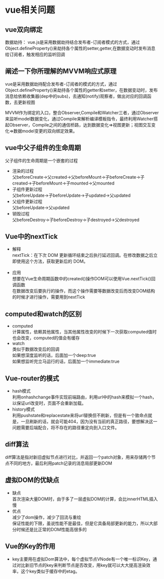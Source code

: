 # vue相关问题

## vue双向绑定

数据劫持： vue.js是采用数据劫持结合发布者-订阅者模式的方式，通过Object.defineProperty()来劫持各个属性的setter,getter,在数据变动时发布消息给订阅者，触发相应的监听回调

## 阐述一下你所理解的MVVM响应式原理
vue是采用数据劫持配合发布者-订阅者的模式的方式，通过Object.defineProperty()来劫持各个属性的getter和setter，在数据变动时，发布消息给依赖收集器(dep中的subs)，去通知(notify)观察者，做出对应的回调函数，去更新视图

MVVM作为绑定的入口，整合Observer,Compile和Watcher三者，通过Observer来监听model数据变化，通过Compile来解析编译模板指令，最终利用Watcher搭起Observer，Compile之间的通信桥路，达到数据变化=>视图更新；视图交互变化=>数据model变更的双向绑定效果。

## vue中父子组件的生命周期

父子组件的生命周期是一个嵌套的过程 <br/>
+ 渲染的过程<br/>
    父beforeCreate->父created->父beforeMount->子beforeCreate->子created->子beforeMount->子mounted->父mounted<br/>
+ 子组件更新过程<br/>
    父beforeUpdate->子beforeUpdate->子updated->父updated<br/>
+ 父组件更新过程<br/>
    父beforeUpdate->父updated<br/>
+ 销毁过程<br/>
    父beforeDestroy->子beforeDestroy->子destroyed->父destroyed

## Vue中的nextTick

+ 解释 <br/>
nextTick：在下次 DOM 更新循环结束之后执行延迟回调。在修改数据之后立即使用这个方法，获取更新后的 DOM。<br/><br/>
+ 应用<br/>
想要在Vue生命周期函数中的created()操作DOM可以使用Vue.nextTick()回调函数<br/>
在数据改变后要执行的操作，而这个操作需要等数据改变后而改变DOM结构的时候才进行操作，需要用到nextTick


## computed和watch的区别

+ computed<br/>
   计算属性，依赖其他属性，当其他属性改变的时候下一次获取computed值时也会改变，computed的值会有缓存
+ watch<br/>
类似于数据改变后的回调<br/>
如果想深度监听的话，后面加一个deep:true<br/>
如果想监听完立马运行的话，后面加一个immediate:true

## Vue-router的模式

+ hash模式 <br/>
利用onhashchange事件实现前端路由，利用url中的hash来模拟一个hash，以保证url改变时，页面不会重新加载。
+ history模式 <br/>
利用pushstate和replacestate来将url替换但不刷新，但是有一个致命点就是，一旦刷新的话，就会可能404，因为没有当前的真正路径，要想解决这一问题需要后端配合，将不存在的路径重定向到入口文件。

## diff算法

diff算法是指对新旧虚拟节点进行对比，并返回一个patch对象，用来存储两个节点不同的地方，最后利用patch记录的消息局部更新DOM

## 虚拟DOM的优缺点

+ 缺点<br/>
首次渲染大量DOM时，由于多了一层虚拟DOM的计算，会比innerHTML插入慢<br/>
+ 优点<br/>
减少了dom操作，减少了回流与重绘<br/>
保证性能的下限，虽说性能不是最佳，但是它具备局部更新的能力，所以大部分时候还是比正常的DOM性能高很多的

## Vue的Key的作用

+ key主要用在虚拟Dom算法中，每个虚拟节点VNode有一个唯一标识Key，通过对比新旧节点的key来判断节点是否改变，用key就可以大大提高渲染效率，这个key类似于缓存中的etag。



